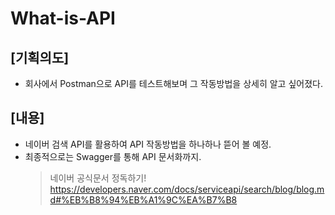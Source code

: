 # What-is-API
## [기획의도]
- 회사에서 Postman으로 API를 테스트해보며 그 작동방법을 상세히 알고 싶어졌다.

## [내용]
- 네이버 검색 API를 활용하여 API 작동방법을 하나하나 뜯어 볼 예정.
- 최종적으로는 Swagger를 통해 API 문서화까지.
  > 네이버 공식문서 정독하기!   
  > https://developers.naver.com/docs/serviceapi/search/blog/blog.md#%EB%B8%94%EB%A1%9C%EA%B7%B8   
